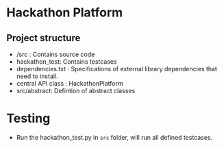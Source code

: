 # Hackathon Platform

## Project structure

- /src : Contains source code
- hackathon_test: Contains testcases
- dependencies.txt : Specifications of external library dependencies that need to install.
- central API class : HackathonPlatform
- src/abstract: Defintion of abstract classes

# Testing

- Run the hackathon_test.py in `src` folder, will run all defined testcases.
